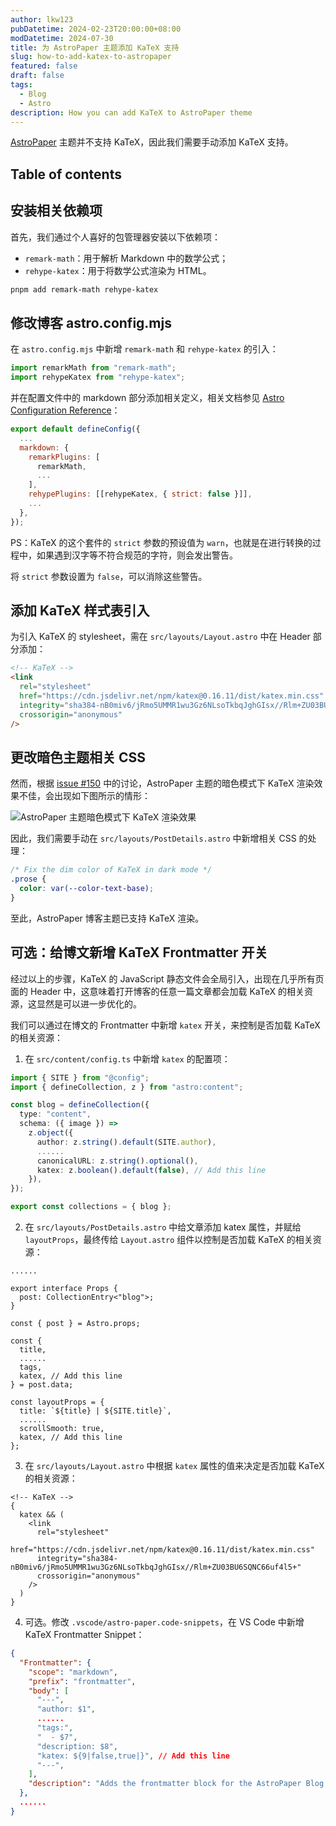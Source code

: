 ```yaml
---
author: lkw123
pubDatetime: 2024-02-23T20:00:00+08:00
modDatetime: 2024-07-30
title: 为 AstroPaper 主题添加 KaTeX 支持
slug: how-to-add-katex-to-astropaper
featured: false
draft: false
tags:
  - Blog
  - Astro
description: How you can add KaTeX to AstroPaper theme
---
```


[AstroPaper](https://github.com/satnaing/astro-paper/) 主题并不支持 KaTeX，因此我们需要手动添加 KaTeX 支持。

## Table of contents

## 安装相关依赖项

首先，我们通过个人喜好的包管理器安装以下依赖项：

- `remark-math`：用于解析 Markdown 中的数学公式；
- `rehype-katex`：用于将数学公式渲染为 HTML。

```bash
pnpm add remark-math rehype-katex
```

## 修改博客 astro.config.mjs

在 `astro.config.mjs` 中新增 `remark-math` 和 `rehype-katex` 的引入：

```javascript
import remarkMath from "remark-math";
import rehypeKatex from "rehype-katex";
```

并在配置文件中的 markdown 部分添加相关定义，相关文档参见 [Astro Configuration Reference](https://docs.astro.build/en/reference/configuration-reference/)：

```javascript
export default defineConfig({
  ...
  markdown: {
    remarkPlugins: [
      remarkMath,
      ...
    ],
    rehypePlugins: [[rehypeKatex, { strict: false }]],
    ...
  },
});
```

PS：KaTeX 的这个套件的 `strict` 参数的预设值为 `warn`，也就是在进行转换的过程中，如果遇到汉字等不符合规范的字符，则会发出警告。

将 `strict` 参数设置为 `false`，可以消除这些警告。

## 添加 KaTeX 样式表引入

为引入 KaTeX 的 stylesheet，需在 `src/layouts/Layout.astro` 中在 Header 部分添加：

```html
<!-- KaTeX -->
<link
  rel="stylesheet"
  href="https://cdn.jsdelivr.net/npm/katex@0.16.11/dist/katex.min.css"
  integrity="sha384-nB0miv6/jRmo5UMMR1wu3Gz6NLsoTkbqJghGIsx//Rlm+ZU03BU6SQNC66uf4l5+"
  crossorigin="anonymous"
/>
```

## 更改暗色主题相关 CSS

然而，根据 [issue #150](https://github.com/satnaing/astro-paper/issues/150) 中的讨论，AstroPaper 主题的暗色模式下 KaTeX 渲染效果不佳，会出现如下图所示的情形：

![AstroPaper 主题暗色模式下 KaTeX 渲染效果](@assets/images/astropaper-katex-dark-mode.jpg)

因此，我们需要手动在 `src/layouts/PostDetails.astro` 中新增相关 CSS 的处理：

```css
/* Fix the dim color of KaTeX in dark mode */
.prose {
  color: var(--color-text-base);
}
```

至此，AstroPaper 博客主题已支持 KaTeX 渲染。

## 可选：给博文新增 KaTeX Frontmatter 开关

经过以上的步骤，KaTeX 的 JavaScript 静态文件会全局引入，出现在几乎所有页面的 Header 中，这意味着打开博客的任意一篇文章都会加载 KaTeX 的相关资源，这显然是可以进一步优化的。

我们可以通过在博文的 Frontmatter 中新增 `katex` 开关，来控制是否加载 KaTeX 的相关资源：

1. 在 `src/content/config.ts` 中新增 `katex` 的配置项：

```typescript
import { SITE } from "@config";
import { defineCollection, z } from "astro:content";

const blog = defineCollection({
  type: "content",
  schema: ({ image }) =>
    z.object({
      author: z.string().default(SITE.author),
      ......
      canonicalURL: z.string().optional(),
      katex: z.boolean().default(false), // Add this line
    }),
});

export const collections = { blog };
```

2. 在 `src/layouts/PostDetails.astro` 中给文章添加 katex 属性，并赋给 `layoutProps`，最终传给 `Layout.astro` 组件以控制是否加载 KaTeX 的相关资源：

```astro
......

export interface Props {
  post: CollectionEntry<"blog">;
}

const { post } = Astro.props;

const {
  title,
  ......
  tags,
  katex, // Add this line
} = post.data;

const layoutProps = {
  title: `${title} | ${SITE.title}`,
  ......
  scrollSmooth: true,
  katex, // Add this line
};
```

3. 在 `src/layouts/Layout.astro` 中根据 `katex` 属性的值来决定是否加载 KaTeX 的相关资源：

```astro
<!-- KaTeX -->
{
  katex && (
    <link
      rel="stylesheet"
      href="https://cdn.jsdelivr.net/npm/katex@0.16.11/dist/katex.min.css"
      integrity="sha384-nB0miv6/jRmo5UMMR1wu3Gz6NLsoTkbqJghGIsx//Rlm+ZU03BU6SQNC66uf4l5+"
      crossorigin="anonymous"
    />
  )
}
```

4. 可选。修改 `.vscode/astro-paper.code-snippets`，在 VS Code 中新增 KaTeX Frontmatter Snippet：

```json
{
  "Frontmatter": {
    "scope": "markdown",
    "prefix": "frontmatter",
    "body": [
      "---",
      "author: $1",
      ......
      "tags:",
      "  - $7",
      "description: $8",
      "katex: ${9|false,true|}", // Add this line
      "---",
    ],
    "description": "Adds the frontmatter block for the AstroPaper Blog post"
  },
  ......
}
